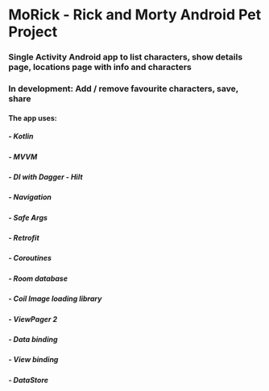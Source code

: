# MoRick - Rick and Morty Android Pet Project
### Single Activity Android app to list characters, show details page, locations page with info and characters
### In development: Add / remove favourite characters, save, share

#### The app uses:
##### - Kotlin
##### - MVVM
##### - DI with Dagger - Hilt
##### - Navigation
##### - Safe Args
##### - Retrofit
##### - Coroutines 
##### - Room database
##### - Coil Image loading library
##### - ViewPager 2
##### - Data binding
##### - View binding
##### - DataStore
